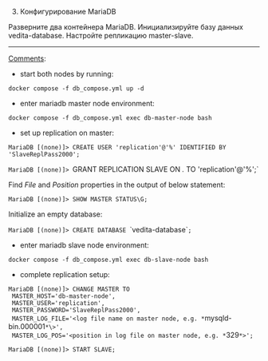 3. Конфигурирование MariaDB

Разверните два контейнера MariaDB. Инициализируйте базу данных vedita-database. Настройте репликацию master-slave.

<hr>

<ins>Comments</ins>:

- start both nodes by running:

`docker compose -f db_compose.yml up -d`

- enter mariadb master node environment:

`docker compose -f db_compose.yml exec db-master-node bash`

- set up replication on master:

`MariaDB [(none)]> CREATE USER 'replication'@'%' IDENTIFIED BY 'SlaveReplPass2000';`

`MariaDB [(none)]> `GRANT REPLICATION SLAVE ON *.* TO 'replication'@'%';`

Find *File* and *Position* properties in the output of below statement:

`MariaDB [(none)]> SHOW MASTER STATUS\G;` 

Initialize an empty database: 

`MariaDB [(none)]> CREATE DATABASE `\`vedita-database\``;` 

- enter mariadb slave node environment:

`docker compose -f db_compose.yml exec db-slave-node bash`

- complete replication setup:

`MariaDB [(none)]> CHANGE MASTER TO `<br/>`
MASTER_HOST='db-master-node',`<br/>`
MASTER_USER='replication',`<br/>`
MASTER_PASSWORD='SlaveReplPass2000',`<br/>`
MASTER_LOG_FILE='<log file name on master node, e.g. *`mysqld-bin.000001`*\>',`<br/>`
MASTER_LOG_POS='<position in log file on master node, e.g. *`329`*>';`

`MariaDB [(none)]> START SLAVE;`
